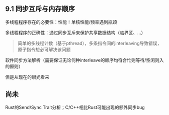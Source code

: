 ## 9.1 同步互斥与内存顺序

多线程程序存在的必要性：性能！单核性能/频率遇到瓶颈

多线程程序的正确性：通过同步互斥来保护共享数据结构（临界区、...）

> 简单的多线程计数（基于pthread），多条指令间的interleaving导致错误，原子指令想必可解决该问题

软件同步方法解析（需要保证无论何种interleave的顺序均符合忙则等待/空闲则入的原则）

但是从现在的眼光看来

## 尚未

Rust的Send/Sync Trait分析；C/C++相比Rust可能出现的额外同步bug

